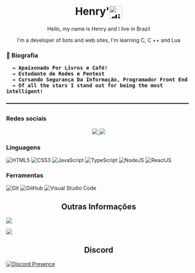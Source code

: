 <h1 align="center">Henry'<img align="center" src="https://media.discordapp.net/attachments/807277623076061204/807277802755194961/estrela.gif" alt="discord" height="35" width="35"/></h1>

<p align="center">Hello, my name is Henry and I live in Brazil</p>

<p align="center">I'm a developer of bots and web sites, I'm learning C, C ++ and Lua </p>

 
  <h3> 🚧 Biografia 
  
      ⇝ Apaixonado Por Livros e Café!
      ⇝ Estudante de Redes e Pentest
      ⇝ Cursando Segurança Da Informação, Programador Front End
      ⇝ Of all the stars I stand out for being the most intelligent!
</h3>
━━━━━━━━━━━━━━━━━━━━━━━━━━━━━━━━━━━━━━━━━━━━━━━━━━━━━━━━━━━

</details>

<h3 align="left">Redes sociais</h3>

<div align="center">
  <a href="https://x.com/ancapaslam" target="_blank">
    <img src="https://img.shields.io/badge/Twitter-black?&style=for-the-badge&logo=x&logoColor=white" target="_blank">
  </a>
  <a href="https://www.youtube.com/@aslamxd" target="_blank">
    <img src="https://img.shields.io/badge/YouTube-FF0000?style=for-the-badge&logo=youtube&logoColor=white" target="_blank">
  </a>
 
  
</div> 

<h3 align="left">Linguagens</h3>

<p align="center">

![HTML5](https://img.shields.io/badge/-HTML5-E34F26?style=for-the-badge&logo=HTML5&logoColor=fff)
![CSS3](https://img.shields.io/badge/-CSS3-1572B6?style=for-the-badge&logo=CSS3&logoColor=fff)
![JavaScript](https://img.shields.io/badge/-JavaScript-F7DF1E?style=for-the-badge&logo=javascript&logoColor=fff)
![TypeScript](https://img.shields.io/badge/-TypeScript-3178C6?style=for-the-badge&logo=typescript&logoColor=fff)
![NodeJS](https://img.shields.io/badge/-Node.js-339933?style=for-the-badge&logo=node-js&logoColor=fff)
![ReactJS](https://img.shields.io/badge/-React-41dbdb?style=for-the-badge&logo=react&logoColor=fff)

</p>

<h3 align="left">Ferramentas</h3>

<p align="cente">

![Git](https://img.shields.io/badge/-Git-F05032?style=for-the-badge&logo=git&logoColor=fff)
![GitHub](https://img.shields.io/badge/-GitHub-181717?style=for-the-badge&logo=github&logoColor=fff)
![Visual Studio Code](https://img.shields.io/badge/-Visual_Studio_Code-007ACC?style=for-the-badge&logo=visual-studio-code&logoColor=fff)

</p>

<h2 align="center">Outras Informações</h2>

<p>
 <img align="center" src="https://github-readme-stats.vercel.app/api/top-langs/?username=henryzinhosz&theme=midnight-purple" />
 </p>

<p>
 <img align="center" src="https://github-readme-stats.vercel.app/api?username=henryzinhosz&show_icons=true&theme=midnight-purple" />
 </p>

<h2 align="center">Discord</h2>

[![Discord Presence](https://lanyard.cnrad.dev/api/712617067333025793?idleMessage=The%20brightest%20star%20in%20all%20constellations&hideStatus=true)](https://discord.com/users/712617067333025793)

